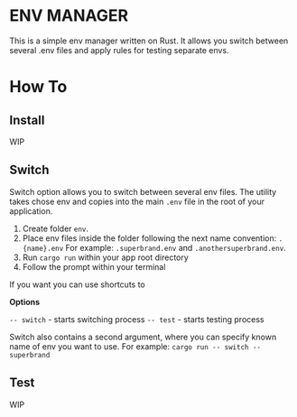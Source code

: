 # ENV MANAGER

This is a simple env manager written on Rust. It allows you switch between several .env files and apply rules for testing separate envs. 

# How To

## Install

WIP

## Switch

Switch option allows you to switch between several env files. The utility takes chose env and copies into the main ```.env``` file in the root of your application.

1. Create folder ```env```.
2. Place env files inside the folder following the next name convention: ```.{name}.env``` For example: ```.superbrand.env``` and ```.anothersuperbrand.env```.
3. Run ```cargo run``` within your app root directory
4. Follow the prompt within your terminal

If you want you can use shortcuts to 

**Options**

```-- switch``` - starts switching process
```-- test``` - starts testing process

Switch also contains a second argument, where you can specify known name of env you want to use. For example: ```cargo run -- switch -- superbrand```

## Test

WIP


